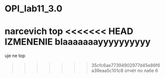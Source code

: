 # OPI_lab11_3.0
narcevich top
<<<<<<< HEAD
IZMENENIE
blaaaaaaayyyyyyyyyy
=======
uje ne top
>>>>>>> 35cfc6ae77394902977d45e86f6a39eaa5c101c8
отчёт по лабе 6
